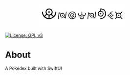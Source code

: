 <div align="center">
	<img
		src   = "./logo.png"
		alt   = "&quot;unowndex&quot; written with an Unown font"
		title = "&quot;unowndex&quot; written with an Unown font"
	></img>
</div>

[![License: GPL v3](https://img.shields.io/badge/License-GPLv3-blue.svg)](https://www.gnu.org/licenses/gpl-3.0)

# About

A Pokédex built with SwiftUI
